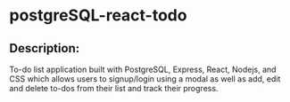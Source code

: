 # postgreSQL-react-todo

## Description:
To-do list application built with PostgreSQL, Express, React, Nodejs, and CSS which allows users to signup/login using a modal as well as add, edit and delete to-dos from their list and track their progress.
